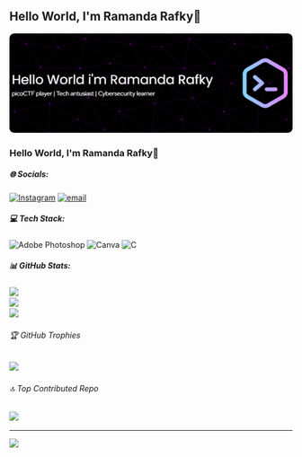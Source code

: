 ## Hello World, I'm Ramanda Rafky👋

![Ramanda Rafky](aset/github-header-image.png)



<!-- - 🔭 I’m currently working on **Telkom University 0f Surabaya**
- 🌱 I’m currently learning [**picoCTF**](https://picoCTF.com)
- 😊😊😊

##### Skiles


<img src="https://img.shields.io/badge/CISCO-1BA0D7?style=for-the-badge&logo=cisco&logoColor=white" />
<img src="https://img.shields.io/badge/burpsuite-FF6633?style=for-the-badge&logo=burpsuite&logoColor=white" />
<img src="https://img.shields.io/badge/metasploit-2596CD?style=for-the-badge&logo=metasploit&logoColor=white" />
<img src="https://img.shields.io/badge/Wireshark-1679A7?style=for-the-badgelogo=Wireshark&logoColor=white" />


###### Connect with me


![https://instagram.com/ramandarafky]( https://img.shields.io/badge/Instagram-E4405F?style=for-the-badge&logo=instagram&logoColor=white)


###### My Github Stats

![Ramanda's GitHub stats](https://github-readme-stats.vercel.app/api?username=ramandarafky&show_icons=true&theme=midnight-purple&hide=contribs,prs) -->

### Hello World, I'm Ramanda Rafky👋


##### 🌐 Socials:
[![Instagram](https://img.shields.io/badge/Instagram-%23E4405F.svg?logo=Instagram&logoColor=white)](https://instagram.com/ramandarafky) [![email](https://img.shields.io/badge/Email-D14836?logo=gmail&logoColor=white)](mailto:aminramanda@gmail.com) 

##### 💻 Tech Stack:
![Adobe Photoshop](https://img.shields.io/badge/adobe%20photoshop-%2331A8FF.svg?style=for-the-badge&logo=adobe%20photoshop&logoColor=white) ![Canva](https://img.shields.io/badge/Canva-%2300C4CC.svg?style=for-the-badge&logo=Canva&logoColor=white) ![C](https://img.shields.io/badge/c-%2300599C.svg?style=for-the-badge&logo=c&logoColor=white)
##### 📊 GitHub Stats:
![](https://github-readme-stats.vercel.app/api?username=ramandarafky&theme=neon&hide_border=false&include_all_commits=false&count_private=false)<br/>
![](https://nirzak-streak-stats.vercel.app/?user=ramandarafky&theme=neon&hide_border=false)<br/>
![](https://github-readme-stats.vercel.app/api/top-langs/?username=ramandarafky&theme=neon&hide_border=false&include_all_commits=false&count_private=false&layout=compact)

###### 🏆 GitHub Trophies
![](https://github-profile-trophy.vercel.app/?username=ramandarafky&theme=shadow_blue&no-frame=false&no-bg=true&margin-w=4)

###### 🔝 Top Contributed Repo
![](https://github-contributor-stats.vercel.app/api?username=ramandarafky&limit=5&theme=dark&combine_all_yearly_contributions=true)

---
[![](https://visitcount.itsvg.in/api?id=ramandarafky&icon=6&color=1)](https://visitcount.itsvg.in)

<!-- Proudly created with GPRM ( https://gprm.itsvg.in ) -->